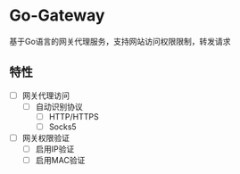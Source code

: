 # Go-Gateway

基于Go语言的网关代理服务，支持网站访问权限限制，转发请求

## 特性

- [ ] 网关代理访问
    - [ ] 自动识别协议
        - [ ] HTTP/HTTPS
        - [ ] Socks5
- [ ] 网关权限验证
    - [ ] 启用IP验证
    - [ ] 启用MAC验证
